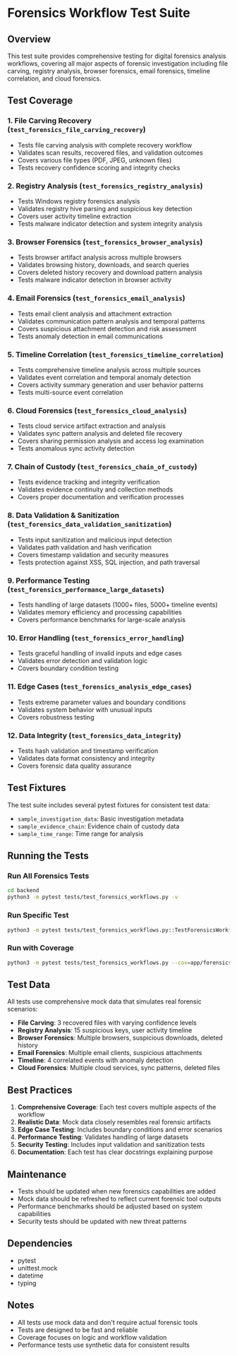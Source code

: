# Forensics Workflow Test Suite

## Overview

This test suite provides comprehensive testing for digital forensics analysis workflows, covering all major aspects of forensic investigation including file carving, registry analysis, browser forensics, email forensics, timeline correlation, and cloud forensics.

## Test Coverage

### 1. File Carving Recovery (`test_forensics_file_carving_recovery`)
- Tests file carving analysis with complete recovery workflow
- Validates scan results, recovered files, and validation outcomes
- Covers various file types (PDF, JPEG, unknown files)
- Tests recovery confidence scoring and integrity checks

### 2. Registry Analysis (`test_forensics_registry_analysis`)
- Tests Windows registry forensics analysis
- Validates registry hive parsing and suspicious key detection
- Covers user activity timeline extraction
- Tests malware indicator detection and system integrity analysis

### 3. Browser Forensics (`test_forensics_browser_analysis`)
- Tests browser artifact analysis across multiple browsers
- Validates browsing history, downloads, and search queries
- Covers deleted history recovery and download pattern analysis
- Tests malware indicator detection in browser activity

### 4. Email Forensics (`test_forensics_email_analysis`)
- Tests email client analysis and attachment extraction
- Validates communication pattern analysis and temporal patterns
- Covers suspicious attachment detection and risk assessment
- Tests anomaly detection in email communications

### 5. Timeline Correlation (`test_forensics_timeline_correlation`)
- Tests comprehensive timeline analysis across multiple sources
- Validates event correlation and temporal anomaly detection
- Covers activity summary generation and user behavior patterns
- Tests multi-source event correlation

### 6. Cloud Forensics (`test_forensics_cloud_analysis`)
- Tests cloud service artifact extraction and analysis
- Validates sync pattern analysis and deleted file recovery
- Covers sharing permission analysis and access log examination
- Tests anomalous sync activity detection

### 7. Chain of Custody (`test_forensics_chain_of_custody`)
- Tests evidence tracking and integrity verification
- Validates evidence continuity and collection methods
- Covers proper documentation and verification processes

### 8. Data Validation & Sanitization (`test_forensics_data_validation_sanitization`)
- Tests input sanitization and malicious input detection
- Validates path validation and hash verification
- Covers timestamp validation and security measures
- Tests protection against XSS, SQL injection, and path traversal

### 9. Performance Testing (`test_forensics_performance_large_datasets`)
- Tests handling of large datasets (1000+ files, 5000+ timeline events)
- Validates memory efficiency and processing capabilities
- Covers performance benchmarks for large-scale analysis

### 10. Error Handling (`test_forensics_error_handling`)
- Tests graceful handling of invalid inputs and edge cases
- Validates error detection and validation logic
- Covers boundary condition testing

### 11. Edge Cases (`test_forensics_analysis_edge_cases`)
- Tests extreme parameter values and boundary conditions
- Validates system behavior with unusual inputs
- Covers robustness testing

### 12. Data Integrity (`test_forensics_data_integrity`)
- Tests hash validation and timestamp verification
- Validates data format consistency and integrity
- Covers forensic data quality assurance

## Test Fixtures

The test suite includes several pytest fixtures for consistent test data:

- `sample_investigation_data`: Basic investigation metadata
- `sample_evidence_chain`: Evidence chain of custody data
- `sample_time_range`: Time range for analysis

## Running the Tests

### Run All Forensics Tests
```bash
cd backend
python3 -m pytest tests/test_forensics_workflows.py -v
```

### Run Specific Test
```bash
python3 -m pytest tests/test_forensics_workflows.py::TestForensicsWorkflows::test_forensics_file_carving_recovery -v
```

### Run with Coverage
```bash
python3 -m pytest tests/test_forensics_workflows.py --cov=app/forensics --cov-report=term-missing
```

## Test Data

All tests use comprehensive mock data that simulates real forensic scenarios:

- **File Carving**: 3 recovered files with varying confidence levels
- **Registry Analysis**: 15 suspicious keys, user activity timeline
- **Browser Forensics**: Multiple browsers, suspicious downloads, deleted history
- **Email Forensics**: Multiple email clients, suspicious attachments
- **Timeline**: 4 correlated events with anomaly detection
- **Cloud Forensics**: Multiple cloud services, sync patterns, deleted files

## Best Practices

1. **Comprehensive Coverage**: Each test covers multiple aspects of the workflow
2. **Realistic Data**: Mock data closely resembles real forensic artifacts
3. **Edge Case Testing**: Includes boundary conditions and error scenarios
4. **Performance Testing**: Validates handling of large datasets
5. **Security Testing**: Includes input validation and sanitization tests
6. **Documentation**: Each test has clear docstrings explaining purpose

## Maintenance

- Tests should be updated when new forensics capabilities are added
- Mock data should be refreshed to reflect current forensic tool outputs
- Performance benchmarks should be adjusted based on system capabilities
- Security tests should be updated with new threat patterns

## Dependencies

- pytest
- unittest.mock
- datetime
- typing

## Notes

- All tests use mock data and don't require actual forensic tools
- Tests are designed to be fast and reliable
- Coverage focuses on logic and workflow validation
- Performance tests use synthetic data for consistent results
